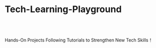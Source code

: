# Tech-Learning-Playground
<br/>
<br/>
<br/>
Hands-On Projects Following Tutorials to Strengthen New Tech Skills！
